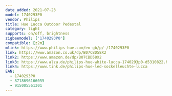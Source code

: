 ```yaml
---
date_added: 2021-07-23
model: 1740293P0
vendor: Philips
title: Hue Lucca Outdoor Pedestal
category: light
supports: on/off, brightness
zigbeemodel: ['1740293P0']
compatible: [z2m]
mlink: https://www.philips-hue.com/en-gb/p/-/1740293P0
link: https://www.amazon.co.uk/dp/B07CBD58X2
link2: https://www.amazon.de/dp/B07CBD58X2
link3: https://www.alza.de/philips-hue-white-lucca-1740293p0-d5310822.htm
link4: https://www.tink.de/philips-hue-led-sockelleuchte-lucca
EAN: 
  - 1740293P0
  - 8718696166055
  - 915005561301
---
```



